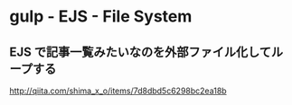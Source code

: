 # gulp - EJS - File System

## EJS で記事一覧みたいなのを外部ファイル化してループする

<http://qiita.com/shima_x_o/items/7d8dbd5c6298bc2ea18b>
